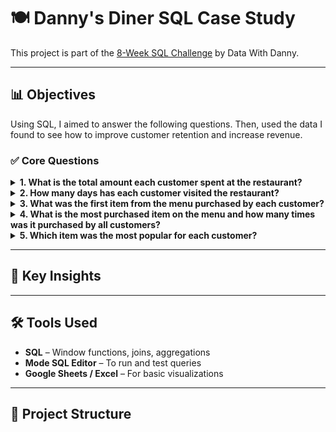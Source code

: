 # 🍽️ Danny's Diner SQL Case Study

This project is part of the [8-Week SQL Challenge](https://8weeksqlchallenge.com/) by Data With Danny.

---

## 📊 Objectives

Using SQL, I aimed to answer the following questions. Then, used the data I found to see how to improve customer retention and increase revenue.

### ✅ Core Questions
<details><summary><strong>1. What is the total amount each customer spent at the restaurant?</strong></summary>
  
  ```sql
  SELECT
    s.customer_id,
    SUM(m.price) AS total_spent
  FROM sales s
  JOIN menu m ON s.product_id = m.product_id
  GROUP BY s.customer_id;
  ```
## Insights
- In order to solve this question, we need to combine the tables by using **JOIN** so that the prices and menu items can line up. I did this by combining the 'sales' and 'menu.table' using 'product_id' to access the item prices.
- Then, we must find the **SUM** of the values in order to see what each customer spent.
- The results show what each customer spent in total at the restaurant. This information is useful for identifying which customers would respond positively to offers and other loyalty rewards at the restaurant.
</details>

<details><summary><strong>2. How many days has each customer visited the restaurant?</strong></summary>
	
```sql
SELECT
   customer_id,
   COUNT(DISTINCT order_date)
FROM sales
GROUP BY customer_id
```
## Insights
- The most important function here is COUNT(DISTINCT) as it will show exactly how many times each customer (A,B,C) have visited the restaurant without cluttering the data table.
- Customer B is the most frequently returning customer. On its own, this data is still vague, but can help better understand what items keeps this particular customer returning to the restaurant.
</details>

<details><summary><strong>3. What was the first item from the menu purchased by each customer?</strong></summary>

```sql
WITH CTE AS(
SELECT
    customer_id,
    order_date,
    product_name,
ROW NUMBER() OVER(PARTITION BY customer_id ORDER BY order_date ASC) AS row_num
FROM sales
INNER JOIN menu on sales.product_id = menu.product_id)
SELECT *
FROM CTE
WHERE rank = 1
```
## Insights
- Using ROW NUMBER() allows me to retrieve exactly 1 item per customer. The ORDER BY function allows me to see what the customer ordered on the first date they came in.
- This information is important in identifying what items drew the customer to the restaurant in the first place and how we can capitalize on the most alluring menu items.
</details>

<details><summary><strong>4. What is the most purchased item on the menu and how many times was it purchased by all customers?</strong></summary>

```sql
SELECT product_name,
COUNT(order_date) as orders
FROM sales
INNER JOIN menu on sales.product_id = menu.product_id
GROUP BY product_name
ORDER BY COUNT(order_date) DESC
LIMIT 1
```
## Insights
- Using the COUNT function in the query, I was able to quantify each time the menu item was ordered as a single number. INNER JOIN was used to combine the product_id on the menu with the amount of sales. Thus, using the COUNT function at the end of the query shows how many times each menu item was purchased.
- In this restaurant the most purchased item was ramen. This information can be usefull in identifying the most popular menu items that can be used for customer retention. That way, marketing strategies can be geared towards selling this particular menu item.
</details>

<details><summary><strong>5. Which item was the most popular for each customer?</strong></summary>

```sql
WITH CTE AS(
SELECT 
    product_name,
    customer_id,
COUNT(order_date) as orders,
RANK() OVER(PARTITION BY customer_id ORDER BY COUNT(order_date) DESC)
FROM sales
INNER JOIN menu on sales.product_id = menu.product_id
GROUP BY 
    product_name,
    customer_id
)
SELECT
    customer_id,
    product_name
FROM CTE
WHERE rank=1
```
## Insights
- This query is written similarly to the previous one to find the data for each customer. The difference in this query is the use of rank=1, which will indicate the most popular item purchased byt each customer.
- The data can be used to create customized deals and rewards for customers based on their preferred menu items to keep bringing them back to the restaurant. The data can also be used to suggest similar menu items to the cusomter if they would like to try new menu items that have a similar taste.
</details>

---

## 🧠 Key Insights



---

## 🛠️ Tools Used

- **SQL** – Window functions, joins, aggregations
- **Mode SQL Editor** – To run and test queries
- **Google Sheets / Excel** – For basic visualizations

---

## 📂 Project Structure

